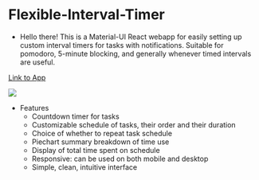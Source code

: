 # Flexible-Interval-Timer
- Hello there! This is a Material-UI React webapp for easily setting up custom interval timers for tasks with notifications. Suitable for pomodoro, 5-minute blocking, and generally whenever timed intervals are useful.

[Link to App](http://yulin-w.github.io/flexible-interval-timer)

![](https://raw.githubusercontent.com/Yulin-W/flexible-interval-timer/main/demo.gif)

- Features
  - Countdown timer for tasks
  - Customizable schedule of tasks, their order and their duration
  - Choice of whether to repeat task schedule
  - Piechart summary breakdown of time use
  - Display of total time spent on schedule
  - Responsive: can be used on both mobile and desktop
  - Simple, clean, intuitive interface